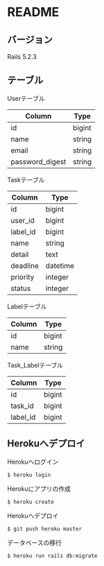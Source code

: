 # README

## バージョン

Rails 5.2.3

## テーブル

Userテーブル

Column          | Type
--------------- | ------
id              | bigint
name            | string
email           | string
password_digest | string

Taskテーブル

Column   | Type
-------- | --------
id       | bigint
user_id  | bigint
label_id | bigint
name     | string
detail   | text
deadline | datetime
priority | integer
status   | integer

Labelテーブル

Column | Type
------ | ------
id     | bigint
name   | string

Task_Labelテーブル

Column   | Type
-------- | ------
id       | bigint
task_id  | bigint
label_id | bigint

## Herokuへデプロイ

Herokuへログイン

`$ heroku login`

Herokuにアプリの作成

`$ heroku create`

Herokuへデプロイ

`$ git push heroku master`

データベースの移行

`$ heroku run rails db:migrate`
